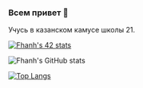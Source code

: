 ### Всем привет 👋
Учусь в казанском камусе школы 21.

[![Fhanh's 42 stats](https://badge42.herokuapp.com/api/stats/fhanh?privacyEmail=true)](https://github.com/JaeSeoKim/badge42)

![Fhanh's GitHub stats](https://github-readme-stats.vercel.app/api?username=Fhanh&show_icons=true&title_color=eeeeee&icon_color=444444&text_color=ffffff&bg_color=00ff87,2dbc9e,15dab1)

[![Top Langs](https://github-readme-stats.vercel.app/api/top-langs/?username=Fhanh&layout=compact&&title_color=343434&icon_color=444444&text_color=ffffff&bg_color=00ff87,2dbc9e,15dab1)](https://github.com/anuraghazra/github-readme-stats)
